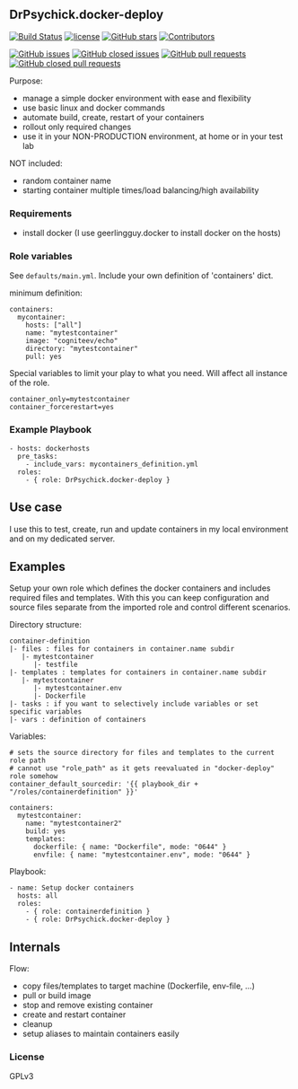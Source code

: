 ## DrPsychick.docker-deploy

[![Build Status](https://travis-ci.org/DrPsychick/ansible-docker.svg?branch=master)](https://travis-ci.org/DrPsychick/ansible-docker) 
[![license](https://img.shields.io/github/license/drpsychick/ansible-docker.svg)](https://github.com/drpsychick/ansible-docker/blob/master/LICENSE) 
[![GitHub stars](https://img.shields.io/github/stars/drpsychick/ansible-docker.svg)](https://github.com/drpsychick/ansible-docker) 
[![Contributors](https://img.shields.io/github/contributors/drpsychick/ansible-docker.svg)](https://github.com/drpsychick/ansible-docker/graphs/contributors)

[![GitHub issues](https://img.shields.io/github/issues/drpsychick/ansible-docker.svg)](https://github.com/drpsychick/ansible-docker/issues) 
[![GitHub closed issues](https://img.shields.io/github/issues-closed/drpsychick/ansible-docker.svg)](https://github.com/drpsychick/ansible-docker/issues?q=is%3Aissue+is%3Aclosed) 
[![GitHub pull requests](https://img.shields.io/github/issues-pr/drpsychick/ansible-docker.svg)](https://github.com/drpsychick/ansible-docker/pulls) 
[![GitHub closed pull requests](https://img.shields.io/github/issues-pr-closed/drpsychick/ansible-docker.svg)](https://github.com/drpsychick/ansible-docker/pulls?q=is%3Apr+is%3Aclosed)
<!--- 
[![GitHub last commit (branch)](https://img.shields.io/github/last-commit/drpsychick/ansible-docker/master.svg)](https://github.com/drpsychick/ansible-docker) 
--->


Purpose:
* manage a simple docker environment with ease and flexibility
* use basic linux and docker commands
* automate build, create, restart of your containers
* rollout only required changes
* use it in your NON-PRODUCTION environment, at home or in your test lab

NOT included:
* random container name
* starting container multiple times/load balancing/high availability

### Requirements
* install docker (I use geerlingguy.docker to install docker on the hosts)

### Role variables
See `defaults/main.yml`. Include your own definition of 'containers' dict.

minimum definition:
```
containers:
  mycontainer:
    hosts: ["all"]
    name: "mytestcontainer"
    image: "cogniteev/echo"
    directory: "mytestcontainer"
    pull: yes
```

Special variables to limit your play to what you need. Will affect all instance of the role.
```
container_only=mytestcontainer
container_forcerestart=yes
```

### Example Playbook

    - hosts: dockerhosts
      pre_tasks:
        - include_vars: mycontainers_definition.yml
      roles:
        - { role: DrPsychick.docker-deploy }

## Use case
I use this to test, create, run and update containers in my local environment and on my dedicated server.

## Examples
Setup your own role which defines the docker containers and includes required files and templates. With this you can keep configuration and source files separate from the imported role and control different scenarios.

Directory structure:
```
container-definition
|- files : files for containers in container.name subdir
   |- mytestcontainer
      |- testfile
|- templates : templates for containers in container.name subdir
   |- mytestcontainer
      |- mytestcontainer.env
      |- Dockerfile
|- tasks : if you want to selectively include variables or set specific variables
|- vars : definition of containers
```

Variables:
```
# sets the source directory for files and templates to the current role path
# cannot use "role_path" as it gets reevaluated in "docker-deploy" role somehow
container_default_sourcedir: '{{ playbook_dir + "/roles/containerdefinition" }}'

containers: 
  mytestcontainer:
    name: "mytestcontainer2"
    build: yes
    templates:
      dockerfile: { name: "Dockerfile", mode: "0644" }
      envfile: { name: "mytestcontainer.env", mode: "0644" }

```

Playbook:
```
- name: Setup docker containers
  hosts: all
  roles:
    - { role: containerdefinition }
    - { role: DrPsychick.docker-deploy }
```

## Internals 

Flow:
* copy files/templates to target machine (Dockerfile, env-file, ...)
* pull or build image
* stop and remove existing container
* create and restart container
* cleanup
* setup aliases to maintain containers easily

### License

GPLv3

